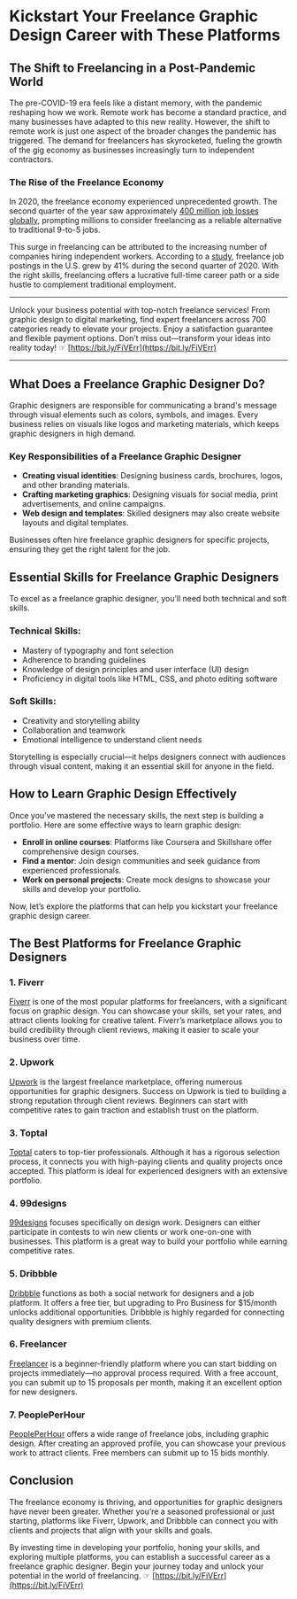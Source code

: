 # Kickstart Your Freelance Graphic Design Career with These Platforms

## The Shift to Freelancing in a Post-Pandemic World

The pre-COVID-19 era feels like a distant memory, with the pandemic reshaping how we work. Remote work has become a standard practice, and many businesses have adapted to this new reality. However, the shift to remote work is just one aspect of the broader changes the pandemic has triggered. The demand for freelancers has skyrocketed, fueling the growth of the gig economy as businesses increasingly turn to independent contractors.

### The Rise of the Freelance Economy

In 2020, the freelance economy experienced unprecedented growth. The second quarter of the year saw approximately [400 million job losses globally](https://www.cnbc.com/2020/06/30/coronavirus-expected-to-cost-400-million-jobs-in-the-second-quarter.html), prompting millions to consider freelancing as a reliable alternative to traditional 9-to-5 jobs.

This surge in freelancing can be attributed to the increasing number of companies hiring independent workers. According to a [study](https://www.cnbc.com/2020/07/07/freelance-work-grows-amid-covid-19-math-stats-game-hiring-in-demand.html), freelance job postings in the U.S. grew by 41% during the second quarter of 2020. With the right skills, freelancing offers a lucrative full-time career path or a side hustle to complement traditional employment.

---

Unlock your business potential with top-notch freelance services! From graphic design to digital marketing, find expert freelancers across 700 categories ready to elevate your projects. Enjoy a satisfaction guarantee and flexible payment options. Don’t miss out—transform your ideas into reality today! ☞ [https://bit.ly/FiVErr](https://bit.ly/FiVErr)

---

## What Does a Freelance Graphic Designer Do?

Graphic designers are responsible for communicating a brand's message through visual elements such as colors, symbols, and images. Every business relies on visuals like logos and marketing materials, which keeps graphic designers in high demand.

### Key Responsibilities of a Freelance Graphic Designer

- **Creating visual identities**: Designing business cards, brochures, logos, and other branding materials.
- **Crafting marketing graphics**: Designing visuals for social media, print advertisements, and online campaigns.
- **Web design and templates**: Skilled designers may also create website layouts and digital templates.

Businesses often hire freelance graphic designers for specific projects, ensuring they get the right talent for the job.

## Essential Skills for Freelance Graphic Designers

To excel as a freelance graphic designer, you’ll need both technical and soft skills.

### Technical Skills:

- Mastery of typography and font selection
- Adherence to branding guidelines
- Knowledge of design principles and user interface (UI) design
- Proficiency in digital tools like HTML, CSS, and photo editing software

### Soft Skills:

- Creativity and storytelling ability
- Collaboration and teamwork
- Emotional intelligence to understand client needs

Storytelling is especially crucial—it helps designers connect with audiences through visual content, making it an essential skill for anyone in the field.

## How to Learn Graphic Design Effectively

Once you’ve mastered the necessary skills, the next step is building a portfolio. Here are some effective ways to learn graphic design:

- **Enroll in online courses**: Platforms like Coursera and Skillshare offer comprehensive design courses.
- **Find a mentor**: Join design communities and seek guidance from experienced professionals.
- **Work on personal projects**: Create mock designs to showcase your skills and develop your portfolio.

Now, let’s explore the platforms that can help you kickstart your freelance graphic design career.

## The Best Platforms for Freelance Graphic Designers

### 1. Fiverr

[Fiverr](https://bit.ly/FiVErr) is one of the most popular platforms for freelancers, with a significant focus on graphic design. You can showcase your skills, set your rates, and attract clients looking for creative talent. Fiverr’s marketplace allows you to build credibility through client reviews, making it easier to scale your business over time.

### 2. Upwork

[Upwork](https://upwork.pxf.io/zaqYd7) is the largest freelance marketplace, offering numerous opportunities for graphic designers. Success on Upwork is tied to building a strong reputation through client reviews. Beginners can start with competitive rates to gain traction and establish trust on the platform.

### 3. Toptal

[Toptal](https://www.toptal.com/designers#utilize-just-gifted-software-coders) caters to top-tier professionals. Although it has a rigorous selection process, it connects you with high-paying clients and quality projects once accepted. This platform is ideal for experienced designers with an extensive portfolio.

### 4. 99designs

[99designs](https://99designs.com/designers) focuses specifically on design work. Designers can either participate in contests to win new clients or work one-on-one with businesses. This platform is a great way to build your portfolio while earning competitive rates.

### 5. Dribbble

[Dribbble](https://dribbble.com/projects) functions as both a social network for designers and a job platform. It offers a free tier, but upgrading to Pro Business for $15/month unlocks additional opportunities. Dribbble is highly regarded for connecting quality designers with premium clients.

### 6. Freelancer

[Freelancer](https://www.freelancer.in/jobs/graphic-design/) is a beginner-friendly platform where you can start bidding on projects immediately—no approval process required. With a free account, you can submit up to 15 proposals per month, making it an excellent option for new designers.

### 7. PeoplePerHour

[PeoplePerHour](https://www.peopleperhour.com/) offers a wide range of freelance jobs, including graphic design. After creating an approved profile, you can showcase your previous work to attract clients. Free members can submit up to 15 bids monthly.

## Conclusion

The freelance economy is thriving, and opportunities for graphic designers have never been greater. Whether you’re a seasoned professional or just starting, platforms like Fiverr, Upwork, and Dribbble can connect you with clients and projects that align with your skills and goals.

By investing time in developing your portfolio, honing your skills, and exploring multiple platforms, you can establish a successful career as a freelance graphic designer. Begin your journey today and unlock your potential in the world of freelancing. ☞ [https://bit.ly/FiVErr](https://bit.ly/FiVErr)
